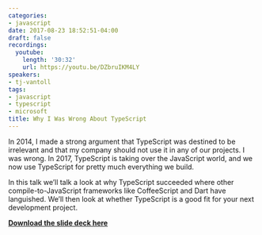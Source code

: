 ```yaml
---
categories:
- javascript
date: 2017-08-23 18:52:51-04:00
draft: false
recordings:
  youtube:
    length: '30:32'
    url: https://youtu.be/DZbruIKM4LY
speakers:
- tj-vantoll
tags:
- javascript
- typescript
- microsoft
title: Why I Was Wrong About TypeScript
---
```



In 2014, I made a strong argument that TypeScript was destined to be irrelevant and that my company should not use it in any of our projects. I was wrong. In 2017, TypeScript is taking over the JavaScript world, and we now use TypeScript for pretty much everything we build.

In this talk we’ll talk a look at why TypeScript succeeded where other compile-to-JavaScript frameworks like CoffeeScript and Dart have languished. We’ll then look at whether TypeScript is a good fit for your next development project.

[**Download the slide deck here**](/slides/Typescript.pdf)
